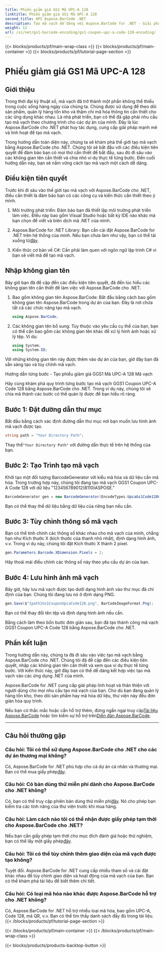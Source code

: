 ```yaml
---
title: Phiếu giảm giá GS1 Mã UPC-A 128
linktitle: Phiếu giảm giá GS1 Mã UPC-A 128
second_title: API Aspose.BarCode .NET
description: Tạo mã vạch dễ dàng với Aspose.BarCode for .NET - Giải pháp tạo mã vạch toàn diện của bạn. Bắt đầu từ hôm nay!
weight: 12
url: /vi/net/gs1-barcode-encoding/gs1-coupon-upc-a-code-128-encoding/
---
```


{{< blocks/products/pf/main-wrap-class >}}
{{< blocks/products/pf/main-container >}}
{{< blocks/products/pf/tutorial-page-section >}}

# Phiếu giảm giá GS1 Mã UPC-A 128


## Giới thiệu

Trong thời đại kỹ thuật số, mã vạch đã trở thành một phần không thể thiếu trong cuộc sống hàng ngày của chúng ta. Chúng được sử dụng để theo dõi sản phẩm, quản lý hàng tồn kho và thậm chí mã hóa thông tin cần thiết cho các ứng dụng khác nhau. Là nhà phát triển, bạn có thể đã gặp phải nhu cầu tạo mã vạch theo chương trình cho các dự án của mình. Đây là lúc Aspose.BarCode cho .NET phát huy tác dụng, cung cấp giải pháp mạnh mẽ và linh hoạt để tạo mã vạch.

Trong hướng dẫn toàn diện này, chúng ta sẽ khám phá thế giới tạo mã vạch bằng Aspose.BarCode cho .NET. Chúng tôi sẽ bắt đầu với các điều kiện tiên quyết để đảm bảo bạn có mọi thứ cần thiết để bắt đầu, sau đó đi sâu vào các không gian tên cần thiết và chia nhỏ ví dụ thực tế từng bước. Đến cuối hướng dẫn này, bạn sẽ nắm vững cách tạo mã vạch một cách dễ dàng.

## Điều kiện tiên quyết

Trước khi đi sâu vào thế giới tạo mã vạch với Aspose.BarCode cho .NET, điều cần thiết là đảm bảo bạn có các công cụ và kiến thức cần thiết theo ý mình.

1. Môi trường phát triển: Đảm bảo bạn đã thiết lập môi trường phát triển làm việc. Điều này bao gồm Visual Studio hoặc bất kỳ IDE nào khác mà bạn chọn để viết và biên dịch mã .NET của mình.

2.  Aspose.BarCode for .NET Library: Bạn cần cài đặt Aspose.BarCode for .NET trên hệ thống của mình. Nếu bạn chưa làm như vậy, bạn có thể tải xuống từ[đây](https://releases.aspose.com/barcode/net/).

3. Kiến thức cơ bản về C#: Cần phải làm quen với ngôn ngữ lập trình C# vì bạn sẽ viết mã để tạo mã vạch.

## Nhập không gian tên

Bây giờ bạn đã đề cập đến các điều kiện tiên quyết, đã đến lúc hiểu các không gian tên cần thiết để làm việc với Aspose.BarCode cho .NET.

1. Bao gồm không gian tên Aspose.BarCode: Bắt đầu bằng cách bao gồm không gian tên Aspose.BarCode trong dự án của bạn. Đây là nơi chứa tất cả các chức năng tạo mã vạch.

   ```csharp
   using Aspose.BarCode;
   ```

2. Các không gian tên bổ sung: Tùy thuộc vào yêu cầu cụ thể của bạn, bạn có thể cần bao gồm các không gian tên khác để xử lý hình ảnh hoặc xử lý tệp. Ví dụ:

   ```csharp
   using System;
   using System.IO;
   ```

Với những không gian tên này được thêm vào dự án của bạn, giờ đây bạn đã sẵn sàng tạo và tùy chỉnh mã vạch.

Hướng dẫn từng bước - Tạo phiếu giảm giá GGS1 Mã UPC-A 128 Mã vạch

Hãy cùng khám phá quy trình từng bước tạo mã vạch GGS1 Coupon UPC-A Code 128 bằng Aspose.BarCode cho .NET. Trong ví dụ này, chúng tôi sẽ chia mã thành các bước có thể quản lý được để bạn hiểu rõ ràng.

## Bước 1: Đặt đường dẫn thư mục

Bắt đầu bằng cách xác định đường dẫn thư mục nơi bạn muốn lưu hình ảnh mã vạch được tạo.

```csharp
string path = "Your Directory Path";
```

 Thay thế`"Your Directory Path"` với đường dẫn thực tế trên hệ thống của bạn.

## Bước 2: Tạo Trình tạo mã vạch

Khởi tạo một đối tượng BarcodeGenerator với kiểu mã hóa và dữ liệu cần mã hóa. Trong trường hợp này, chúng tôi đang tạo mã vạch GGS1 Coupon UPC-A Code 128 với dữ liệu "123456789012(8110)ASPOSE."

```csharp
BarcodeGenerator gen = new BarcodeGenerator(EncodeTypes.UpcaGs1Code128Coupon, "123456789012(8110)ASPOSE");
```

Bạn có thể thay thế dữ liệu bằng dữ liệu của riêng bạn nếu cần.

## Bước 3: Tùy chỉnh thông số mã vạch

Bạn có thể tinh chỉnh các thông số khác nhau cho mã vạch của mình, chẳng hạn như Kích thước X (kích thước của thanh nhỏ nhất), định dạng hình ảnh, v.v. Trong ví dụ này, chúng tôi đặt Kích thước X thành 2 pixel.

```csharp
gen.Parameters.Barcode.XDimension.Pixels = 2;
```

Hãy thoải mái điều chỉnh các thông số này theo yêu cầu dự án của bạn.

## Bước 4: Lưu hình ảnh mã vạch

Bây giờ, hãy lưu mã vạch được tạo dưới dạng hình ảnh vào thư mục đã chỉ định của bạn. Chúng tôi đang lưu nó ở định dạng PNG.

```csharp
gen.Save($"{path}Gs1CouponUpcaCode128.png", BarCodeImageFormat.Png);
```

Bạn có thể thay đổi tên tệp và định dạng hình ảnh nếu cần.

Bằng cách làm theo bốn bước đơn giản sau, bạn đã tạo thành công mã vạch GGS1 Coupon UPC-A Code 128 bằng Aspose.BarCode cho .NET.

## Phần kết luận

Trong hướng dẫn này, chúng ta đã đi sâu vào việc tạo mã vạch bằng Aspose.BarCode cho .NET. Chúng tôi đã đề cập đến các điều kiện tiên quyết, nhập các không gian tên cần thiết và xem qua ví dụ thực tế từng bước. Với kiến thức này, giờ đây bạn có thể dễ dàng kết hợp việc tạo mã vạch vào các ứng dụng .NET của mình.

Aspose.BarCode for .NET cung cấp giải pháp linh hoạt và thân thiện với người dùng cho mọi nhu cầu tạo mã vạch của bạn. Cho dù bạn đang quản lý hàng tồn kho, theo dõi sản phẩm hay mã hóa dữ liệu, thư viện này đều đơn giản hóa quy trình.

 Nếu bạn có thắc mắc hoặc cần hỗ trợ thêm, đừng ngần ngại truy cập[Tài liệu Aspose.BarCode](https://reference.aspose.com/barcode/net/) hoặc tìm kiếm sự hỗ trợ trên[Diễn đàn Aspose.BarCode](https://forum.aspose.com/c/barcode/13).

---

## Câu hỏi thường gặp

### Câu hỏi: Tôi có thể sử dụng Aspose.BarCode cho .NET cho các dự án thương mại không?
 Có, Aspose.BarCode for .NET phù hợp cho cả dự án cá nhân và thương mại. Bạn có thể mua giấy phép[đây](https://purchase.aspose.com/buy).

### Câu hỏi: Có bản dùng thử miễn phí dành cho Aspose.BarCode cho .NET không?
Có, bạn có thể truy cập phiên bản dùng thử miễn phí[đây](https://releases.aspose.com/). Nó cho phép bạn kiểm tra các tính năng của thư viện trước khi mua hàng.

### Câu hỏi: Làm cách nào tôi có thể nhận được giấy phép tạm thời cho Aspose.BarCode cho .NET?
 Nếu bạn cần giấy phép tạm thời cho mục đích đánh giá hoặc thử nghiệm, bạn có thể lấy một giấy phép[đây](https://purchase.aspose.com/temporary-license/).

### Câu hỏi: Tôi có thể tùy chỉnh thêm giao diện của mã vạch được tạo không?
Tuyệt đối. Aspose.BarCode for .NET cung cấp nhiều tham số và cài đặt khác nhau để tùy chỉnh giao diện và hoạt động của mã vạch của bạn. Bạn có thể khám phá tài liệu để biết thêm chi tiết.

### Câu hỏi: Có loại mã hóa nào khác được Aspose.BarCode hỗ trợ cho .NET không?
Có, Aspose.BarCode for .NET hỗ trợ nhiều loại mã hóa, bao gồm UPC-A, Code 128, mã QR, v.v. Bạn có thể tìm thấy danh sách đầy đủ trong tài liệu.
{{< /blocks/products/pf/tutorial-page-section >}}

{{< /blocks/products/pf/main-container >}}
{{< /blocks/products/pf/main-wrap-class >}}

{{< blocks/products/products-backtop-button >}}
